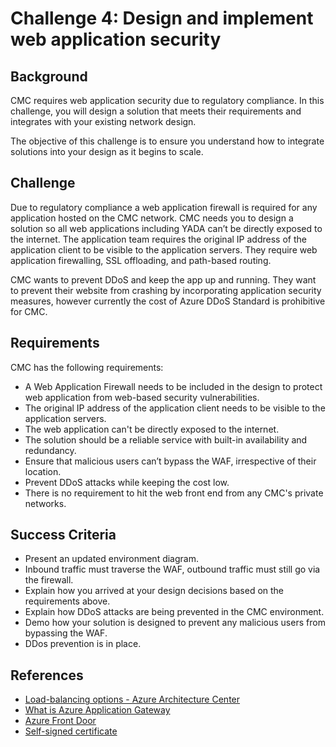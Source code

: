 # Challenge 4: Design and implement web application security

## Background

CMC requires web application security due to regulatory compliance. In this challenge, you will design a solution that meets their requirements and integrates with your existing network design.

The objective of this challenge is to ensure you understand how to integrate solutions into your design as it begins to scale.

## Challenge

Due to regulatory compliance a web application firewall is required for any application hosted on the CMC network. CMC needs you to design a solution so all web applications including YADA can’t be directly exposed to the internet. The application team requires the original IP address of the application client to be visible to the application servers. They require web application firewalling, SSL offloading, and path-based routing.

CMC wants to prevent DDoS and keep the app up and running. They want to prevent their website from crashing by incorporating application security measures, however currently the cost of Azure DDoS Standard is prohibitive for CMC.

## Requirements

CMC has the following requirements:

- A Web Application Firewall needs to be included in the design to protect web application from web-based security vulnerabilities.
- The original IP address of the application client needs to be visible to the application servers.
- The web application can't be directly exposed to the internet.
- The solution should be a reliable service with built-in availability and redundancy.
- Ensure that malicious users can’t bypass the WAF, irrespective of their location.
- Prevent DDoS attacks while keeping the cost low.
- There is no requirement to hit the web front end from any CMC's private networks.

## Success Criteria

- Present an updated environment diagram.
- Inbound traffic must traverse the WAF, outbound traffic must still go via the firewall.
- Explain how you arrived at your design decisions based on the requirements above.
- Explain how DDoS attacks are being prevented in the CMC environment.
- Demo how your solution is designed to prevent any malicious users from bypassing the WAF.
- DDos prevention is in place.

## References

- [Load-balancing options - Azure Architecture Center](https://learn.microsoft.com/en-us/azure/architecture/guide/technology-choices/load-balancing-overview?toc=%2Fazure%2Fnetworking%2Ffundamentals%2Ftoc.json)
- [What is Azure Application Gateway](https://learn.microsoft.com/en-us/azure/application-gateway/overview?toc=%2Fazure%2Fnetworking%2Ffundamentals%2Ftoc.json)
- [Azure Front Door](https://learn.microsoft.com/en-us/azure/frontdoor/front-door-overview?toc=%2Fazure%2Fnetworking%2Ffundamentals%2Ftoc.json)
- [Self-signed certificate](https://learn.microsoft.com/en-us/azure/active-directory/develop/howto-create-self-signed-certificate)
